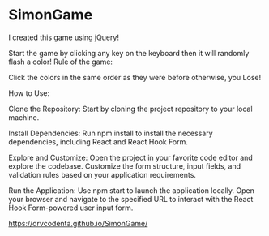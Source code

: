# SimonGame
I created this game using jQuery!

Start the game by clicking any key on the keyboard then it will randomly flash a color!
Rule of the game:

Click the colors in the same order as they were before otherwise, you Lose!

How to Use:

Clone the Repository: Start by cloning the project repository to your local machine.

Install Dependencies: Run npm install to install the necessary dependencies, including React and React Hook Form.

Explore and Customize: Open the project in your favorite code editor and explore the codebase. Customize the form structure, input fields, and validation rules based on your application requirements.

Run the Application: Use npm start to launch the application locally. Open your browser and navigate to the specified URL to interact with the React Hook Form-powered user input form.


https://drvcodenta.github.io/SimonGame/
